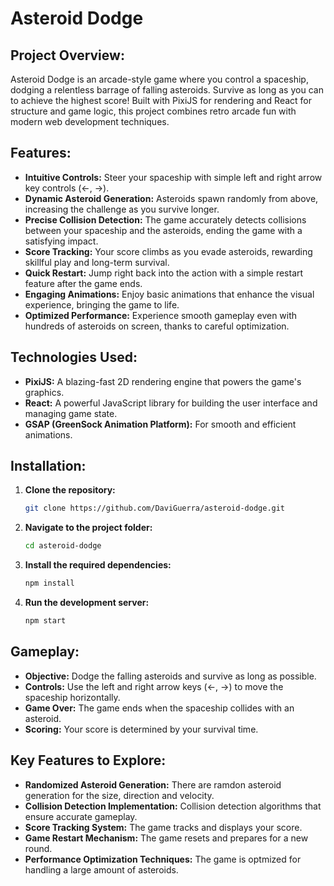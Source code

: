 # Asteroid Dodge

## Project Overview:

Asteroid Dodge is an arcade-style game where you control a spaceship, dodging a relentless barrage of falling asteroids. Survive as long as you can to achieve the highest score! Built with PixiJS for rendering and React for structure and game logic, this project combines retro arcade fun with modern web development techniques.

## Features:

*   **Intuitive Controls:** Steer your spaceship with simple left and right arrow key controls (←, →).
*   **Dynamic Asteroid Generation:** Asteroids spawn randomly from above, increasing the challenge as you survive longer.
*   **Precise Collision Detection:** The game accurately detects collisions between your spaceship and the asteroids, ending the game with a satisfying impact.
*   **Score Tracking:** Your score climbs as you evade asteroids, rewarding skillful play and long-term survival.
*   **Quick Restart:** Jump right back into the action with a simple restart feature after the game ends.
*   **Engaging Animations:** Enjoy basic animations that enhance the visual experience, bringing the game to life.
*   **Optimized Performance:** Experience smooth gameplay even with hundreds of asteroids on screen, thanks to careful optimization.

## Technologies Used:

*   **PixiJS:** A blazing-fast 2D rendering engine that powers the game's graphics.
*   **React:** A powerful JavaScript library for building the user interface and managing game state.
*   **GSAP (GreenSock Animation Platform):** For smooth and efficient animations.

## Installation:

1.  **Clone the repository:**

    ```bash
    git clone https://github.com/DaviGuerra/asteroid-dodge.git
    ```

2.  **Navigate to the project folder:**

    ```bash
    cd asteroid-dodge
    ```

3.  **Install the required dependencies:**

    ```bash
    npm install
    ```

4.  **Run the development server:**

    ```bash
    npm start
    ```

## Gameplay:

*   **Objective:** Dodge the falling asteroids and survive as long as possible.
*   **Controls:** Use the left and right arrow keys (←, →) to move the spaceship horizontally.
*   **Game Over:** The game ends when the spaceship collides with an asteroid.
*   **Scoring:** Your score is determined by your survival time.

## Key Features to Explore:

*   **Randomized Asteroid Generation:** There are ramdon asteroid generation for the size, direction and velocity.
*   **Collision Detection Implementation:** Collision detection algorithms that ensure accurate gameplay.
*   **Score Tracking System:** The game tracks and displays your score.
*   **Game Restart Mechanism:** The game resets and prepares for a new round.
*   **Performance Optimization Techniques:** The game is optmized for handling a large amount of asteroids.